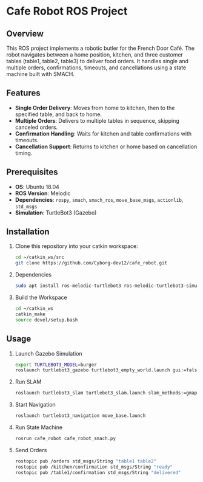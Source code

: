 # Cafe Robot ROS Project

## Overview
This ROS project implements a robotic butler for the French Door Café. The robot navigates between a home position, kitchen, and three customer tables (table1, table2, table3) to deliver food orders. It handles single and multiple orders, confirmations, timeouts, and cancellations using a state machine built with SMACH.

## Features
- **Single Order Delivery**: Moves from home to kitchen, then to the specified table, and back to home.
- **Multiple Orders**: Delivers to multiple tables in sequence, skipping canceled orders.
- **Confirmation Handling**: Waits for kitchen and table confirmations with timeouts.
- **Cancellation Support**: Returns to kitchen or home based on cancellation timing.

## Prerequisites
- **OS**: Ubuntu 18.04
- **ROS Version**: Melodic
- **Dependencies**: `rospy`, `smach`, `smach_ros`, `move_base_msgs`, `actionlib`, `std_msgs`
- **Simulation**: TurtleBot3 (Gazebo)

## Installation
1. Clone this repository into your catkin workspace:
   ```bash
   cd ~/catkin_ws/src
   git clone https://github.com/Cyborg-dev12/cafe_robot.git

2. Dependencies
   ```bash
   sudo apt install ros-melodic-turtlebot3 ros-melodic-turtlebot3-simulations ros-melodic-turtlebot3-navigation ros-melodic-gmapping ros-melodic-dwa-local-planner

3. Build the Workspace
   ```bash
   cd ~/catkin_ws
   catkin_make
   source devel/setup.bash

## Usage
1. Launch Gazebo Simulation
   ```bash
   export TURTLEBOT3_MODEL=burger
   roslaunch turtlebot3_gazebo turtlebot3_empty_world.launch gui:=false

2. Run SLAM
   ```bash
   roslaunch turtlebot3_slam turtlebot3_slam.launch slam_methods:=gmapping

3. Start Navigation
   ```bash
   roslaunch turtlebot3_navigation move_base.launch

4. Run State Machine
   ```bash
   rosrun cafe_robot cafe_robot_smach.py

5. Send Orders
   ```bash
   rostopic pub /orders std_msgs/String "table1 table2"
   rostopic pub /kitchen/confirmation std_msgs/String "ready"
   rostopic pub /table1/confirmation std_msgs/String "delivered"
